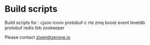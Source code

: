 # Build scripts

Build scripts for :
    cjson      iconv      protobuf-c rte        zmq
    boost      event      leveldb    protobuf   redis      tbb        zookeeper

Please contact ziven@zerone.io
